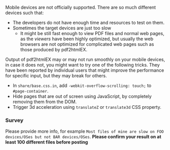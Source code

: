 Mobile devices are not officially supported. There are so much different devices such that:

- The developers do not have enough time and resources to test on them.
- Sometimes the target devices are just too slow
  - It might be still fast enough to view PDF files and normal web pages, as the _viewers_ have been highly optimized, but usually the web browsers are not optimized for complicated web pages such as those produced by pdf2htmlEX.

Output of pdf2htmlEX may or may not run smoothly on your mobile devices, in case it does not, you might want to try one of the following tricks. They have been reported by individual users that might improve the performance for specific input, but they may break for others.

- In `share/base.css.in`, add `-webkit-overflow-scrolling: touch;` to `#page-container`.
- Hide pages that are out of screen using JavaScript, by completely removing them from the DOM.
- Trigger 3d acceleration using `translateZ` or `translate3d` CSS property.



### Survey
Please provide more info, for example `Most files of mine are slow on FOO devices/OSes but not BAR devices/OSes`. **Please confirm your result on at least 100 different files before posting**